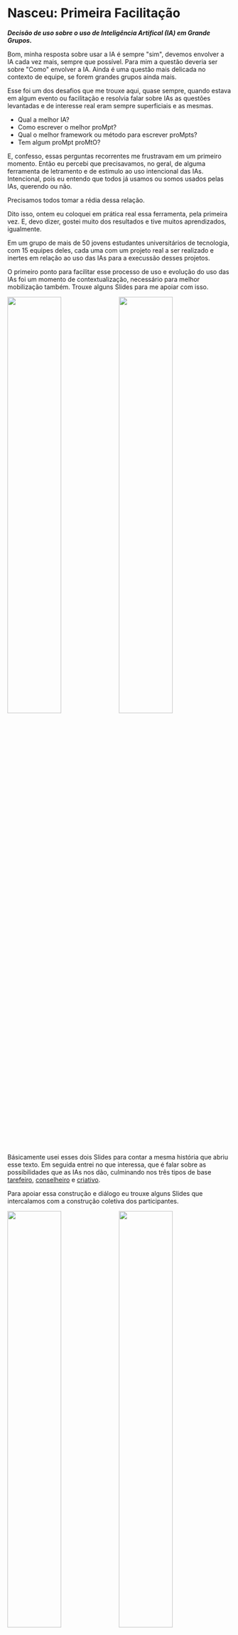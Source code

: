 # Nasceu: Primeira Facilitação
***Decisão de uso sobre o uso de Inteligência Artifical (IA) em Grande Grupos.***

Bom, minha resposta sobre usar a IA é sempre "sim", devemos envolver a IA cada vez mais, sempre que possível. Para mim a questão deveria ser sobre "Como" envolver a IA. Ainda é uma questão mais delicada no contexto de equipe, se forem grandes grupos ainda mais.

Esse foi um dos desafios que me trouxe aqui, quase sempre, quando estava em algum evento ou facilitação e resolvia falar sobre IAs as questões levantadas e de interesse real eram sempre superficiais e as mesmas.

- Qual a melhor IA?
- Como escrever o melhor proMpt?
- Qual o melhor framework ou método para escrever proMpts?
- Tem algum proMpt proMtO?

E, confesso, essas perguntas recorrentes me frustravam em um primeiro momento. Então eu percebi que precisavamos, no geral, de alguma ferramenta de letramento e de estimulo ao uso intencional das IAs. Intencional, pois eu entendo que todos já usamos ou somos usados pelas IAs, querendo ou não.

Precisamos todos tomar a rédia dessa relação.

Dito isso, ontem eu coloquei em prática real essa ferramenta, pela primeira vez. E, devo dizer, gostei muito dos resultados e tive muitos aprendizados, igualmente.

Em um grupo de mais de 50 jovens estudantes universitários de tecnologia, com 15 equipes deles, cada uma com um projeto real a ser realizado e inertes em relação ao uso das IAs para a execussão desses projetos.

O primeiro ponto para facilitar esse processo de uso e evolução do uso das IAs foi um momento de contextualização, necessário para melhor mobilização também. Trouxe alguns Slides para me apoiar com isso.

<img src="../../../../imagens/exemplos/ai-planning-poker-001.jpg" width="49%" height="49%"> <img src="../../../../imagens/exemplos/ai-planning-poker-002.jpg" width="49%" height="49%">

Básicamente usei esses dois Slides para contar a mesma história que abriu esse texto. Em seguida entrei no que interessa, que é falar sobre as possibilidades que as IAs nos dão, culminando nos três tipos de base [tarefeiro](../../../../tipos-de-prompt/tarefeiro.md), [conselheiro](../../../../tipos-de-prompt/conselheiro.md) e [criativo](../../../../tipos-de-prompt/criativo.md).

Para apoiar essa construção e diálogo eu trouxe alguns Slides que intercalamos com a construção coletiva dos participantes.

<img src="../../../../imagens/exemplos/lousa-000.png" width="49%" height="49%"> <img src="../../../../imagens/exemplos/ai-planning-poker-003.jpg" width="49%" height="49%"> <img src="../../../../imagens/exemplos/lousa-001.png" width="49%" height="49%"> <img src="../../../../imagens/exemplos/ai-planning-poker-004.jpg" width="49%" height="49%"> <img src="../../../../imagens/exemplos/ai-planning-poker-005.jpg" width="49%" height="49%">

Como podem notar pela sequência de imagens, iniciamos falando sobre os agentes de IA que todos já conheciam, então nós classificamos os seus usos e então eu demonstrei como todos esses possíveis usos findam nos três tipos base de uso que este material mapeia.

Entendo que esse trabalho maior de contextualização será necessário sempre que percebermos ausencia ou diferenças grandes de conhecimento no uso intencional de IAs, o objetivo aqui é deixar todo mundo na mesma página.

O próximo passo seria o [AI Planing Poker](../../../../tipos-de-prompt/cocriacao.md#ai-planing-poker).

<img src="../../../../imagens/exemplos/time-001.PNG" width="33%" height="33%" align="right">

>[!CAUTION]
> Aqui entendo que cometi um erro, devido a natureza acadêmica desse encontro eu pensei em usar a construção do baralho como recurso lúdico, como faço em outros casos, todavia aqui não há construção, as cartas, os passos, os tipos são sempre os mesmos três, por isso a experiência não foi tão rica e acabou tomando muito tempo.

Em alternativa, nas próximas vezes que eu não tiver as cartas impressas eu usarei o [smart-ai-planing-poker.pdf](../../../../recursos/ferramentas/smart-ai-planing-poker.pdf), basta pedir que todos baixem uma cópia em seus mobiles e, pronto, todos tem os recursos necessários para o jogo.

>[!NOTE]
>Enquanto escrevia este me ocorreu que outra solução seria usar a propria IA, como a [OratóriaFMA](http://bit.ly/oratoriafma) por exemplo, para criar as cartas, já explorando um pouco a construção de proMpts implicitamente.

De qualquer maneira, com as cartas em mãos seguimos para o [jogo](../../../../tipos-de-prompt/cocriacao.md#ai-planing-poker).

<img src="../../../../imagens/exemplos/baralho-artesanal-001.PNG">

Com todos os participantes munidos de suas cartas representando os tres tipos basais de uso de IAs, nós iniciamos a [AI Planing Poker](../../../../tipos-de-prompt/cocriacao.md#ai-planing-poker) com um questionamento.

> Pensando no contexto geral dos nossos projetos qual dos três tipos de Agentes basais nos ajudariam mais? Escolham o agente em segredo entre os três e quando todos tiverem escolhido nós ergueremos as cartas.

Infelizmente, na empolgação da facilitação acabei não fotografando esse momento. Mas, todos ergueram e, no nosso caso, a maioria esmagadora escolheu o [conselheiro](../../../../tipos-de-prompt/conselheiro.md). Continuei questionando.

> Apenas quem escolheu o Conselheiro, como esse tipo de Agente pode nos ajudar?

Fui anotando as respostas. O segundo mais votado foi o [tarefeiro](../../../../tipos-de-prompt/tarefeiro.md), então repeti o processo.

> Apenas quem escolheu o Tarefeiro, como esse tipo de Agente pode nos ajudar?

Novamente anotei. Embora apenas uma pessoa tenha escolhido o criativo, precisamos ouví-la.

> Você, como esse o Criativo pode nos ajudar?

Anotei sua resposta e segui.

> Depois dessa conversa, alguém gostaria de alterar o Agente que escolheu? Não precisa dizer a alteração, apenas se gostaria de alterar.

Alguns sinalizaram que sim, então continuei.

> Todos mundo escolhe novamente o Agente que acredita ser mais útil em nossos projetos, não precisa mudar o que escolheu anteriormente, pode manter, mas se quiser também pode mudar.

Aguardei todos e mostramos. Novamente uma maioria esmagadora de [Conselheiros](../../../../tipos-de-prompt/conselheiro.md), um pouco mais de [Tarefeiros](../../../../tipos-de-prompt/tarefeiro.md) que antes e nenhum criativo agora.

Repeti e anotei.

> Apenas quem escolheu o Conselheiro, como esse tipo de Agente pode nos ajudar?
> Apenas quem escolheu o Tarefeiro, como esse tipo de Agente pode nos ajudar?
> Depois dessa conversa, alguém gostaria de alterar o Agente que escolheu?

Como todos sinalizaram que estavam satisfeitos e não queriam mudar então finalizamos. Qual o resultado?

Bom, primeiro tivemos um diagnóstico de qual seria o perfil do Agente, ou quais Agentes seriam mais úteis, para os projetos do ponto de vista dos envolvidos.

<img src="../../../../imagens/exemplos/agente-conselheiro-tarefeiro-criacao.PNG" width="33%" height="33%" align="left">

O grupo deixou bem claro que certamente uma IA com fortes características de [Conselheiro](../../../../tipos-de-prompt/conselheiro.md) seria o mais importante, mas algumas atividades de um [Tarefeiro](../../../../tipos-de-prompt/tarefeiro.md) seriam desejadas e talvez, com resalvas, o uso de um [Criativo](../../../../tipos-de-prompt/criativo.md).

Com base nisso, e nas ferramentas de IAs que já haviamos levantado no começo da conversa já podemos ter uma boa ideia de quais são as ferramentas mais recomendadas para adoção. 

O perfil de ferramenta desejada, ou de ferramentas necessárias, seria representado abaixo:

<img src="../../../../imagens/cards/3.png" width="33%" height="33%"> <img src="../../../../imagens/cards/2.png" width="33%" height="33%"> <img src="../../../../imagens/cards/4.png" width="33%" height="33%">  
